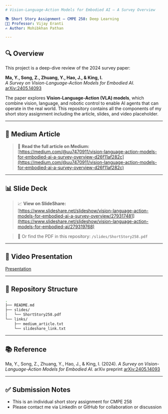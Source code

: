 ```yaml
---
# Vision-Language-Action Models for Embodied AI – A Survey Overview

📚 Short Story Assignment – CMPE 258: Deep Learning  
👨‍🏫 Professor: Vijay Eranti  
✍️ Author: Mohibkhan Pathan  

---
```


## 🔍 Overview

This project is a deep-dive review of the 2024 survey paper:

**Ma, Y., Song, Z., Zhuang, Y., Hao, J., & King, I.**  
*A Survey on Vision-Language-Action Models for Embodied AI.*  
[arXiv:2405.14093](https://arxiv.org/abs/2405.14093)

The paper explores **Vision-Language-Action (VLA) models**, which combine vision, language, and robotic control to enable AI agents that can operate in the real world. This repository contains all the components of my short story assignment including the article, slides, and video placeholder.

---

## 📝 Medium Article

> 📖 **Read the full article on Medium:**  
[https://medium.com/@uu7470911/vision-language-action-models-for-embodied-ai-a-survey-overview-d26f11af282c](https://medium.com/@uu7470911/vision-language-action-models-for-embodied-ai-a-survey-overview-d26f11af282c)

---

## 📊 Slide Deck

> 📈 **View on SlideShare:**  
[https://www.slideshare.net/slideshow/vision-language-action-models-for-embodied-ai-a-survey-overview/279317481](https://www.slideshare.net/slideshow/vision-language-action-models-for-embodied-ai/279319768)

> 📁 Or find the PDF in this repository: `/slides/ShortStory258.pdf`

---

## 🎥 Video Presentation

[Presentation](https://arxiv.org/abs/2405.14093)

---

## 📂 Repository Structure

```bash
.
├── README.md
├── slides/
│   └── ShortStory258.pdf
└── links/
    ├── medium_article.txt
    └── slideshare_link.txt
```

---

## 📚 Reference

Ma, Y., Song, Z., Zhuang, Y., Hao, J., & King, I. (2024).
*A Survey on Vision-Language-Action Models for Embodied AI.*
arXiv preprint [arXiv:2405.14093](https://arxiv.org/abs/2405.14093)

---

## ✅ Submission Notes

* This is an individual short story assignment for CMPE 258
* Please contact me via LinkedIn or GitHub for collaboration or discussion
